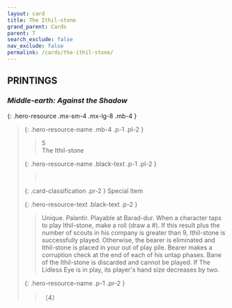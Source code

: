 ```yaml
---
layout: card
title: The Ithil-stone
grand_parent: Cards
parent: T
search_exclude: false
nav_exclude: false
permalink: /cards/the-ithil-stone/
---
```


## PRINTINGS


### _Middle-earth: Against the Shadow_

{: .hero-resource .mx-sm-4 .mx-lg-8 .mb-4 }
> {: .hero-resource-name .mb-4 .p-1 .pl-2 }
> > <div class="card-mp">5</div>
> > <div class="card-name">The Ithil-stone</div>
>
> {: .hero-resource-name .black-text .p-1 .pl-2 }
> > &nbsp;
>
> {: .card-classification .pr-2 }
> Special Item
>
> {: .hero-resource-text .black-text .p-2 }
> > Unique. Palantir. Playable at Barad-dur. When a character taps to play Ithil-stone, make a roll (draw a #). If this result plus the number of scouts in his company is greater than 9, Ithil-stone is successfully played. Otherwise, the bearer is eliminated and Ithil-stone is placed in your out of play pile. Bearer makes a corruption check at the end of each of his untap phases. Bane of the Ithil-stone is discarded and cannot be played. If The Lidless Eye is in play, its player's hand size decreases by two. 
> 
> {: .hero-resource-name .p-1 .pr-2 }
> > <div class="card-shield"></div>
> > <div class="card-corruption">〔4〕</div>
